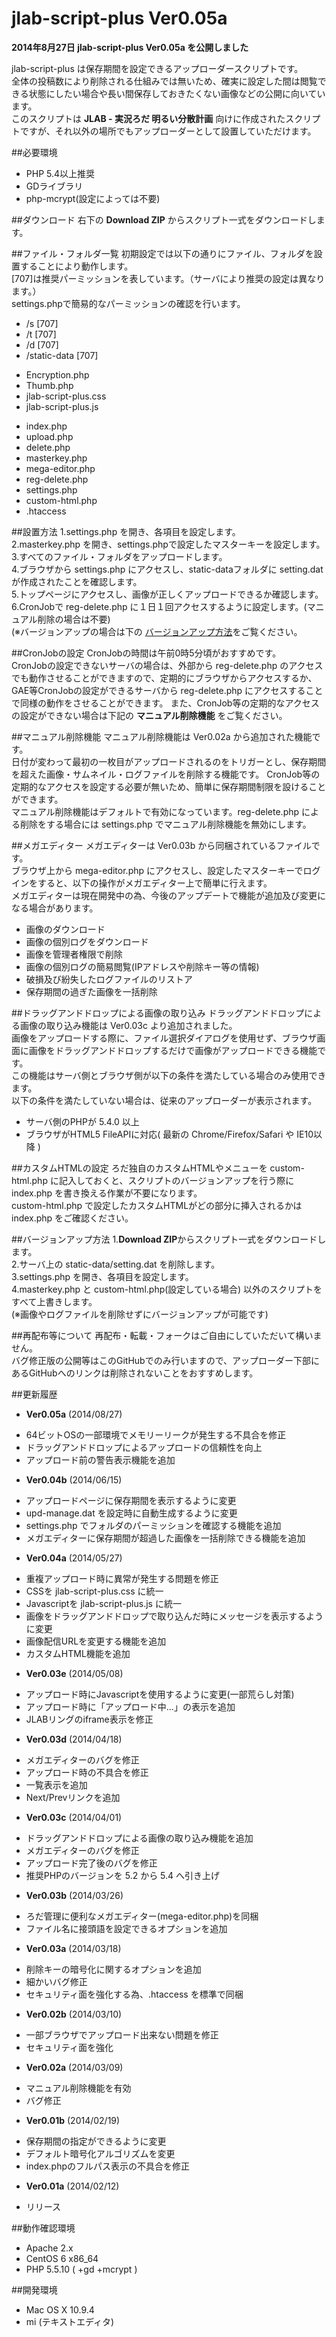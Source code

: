 jlab-script-plus Ver0.05a
================
  
**2014年8月27日 jlab-script-plus Ver0.05a を公開しました**  
  
jlab-script-plus は保存期間を設定できるアップローダースクリプトです。  
全体の投稿数により削除される仕組みでは無いため、確実に設定した間は閲覧できる状態にしたい場合や長い間保存しておきたくない画像などの公開に向いています。  
このスクリプトは **JLAB - 実況ろだ 明るい分散計画** 向けに作成されたスクリプトですが、それ以外の場所でもアップローダーとして設置していただけます。

##必要環境
* PHP 5.4以上推奨
* GDライブラリ
* php-mcrypt(設定によっては不要)

##ダウンロード
右下の **Download ZIP** からスクリプト一式をダウンロードします。

##ファイル・フォルダ一覧
初期設定では以下の通りにファイル、フォルダを設置することにより動作します。  
[707]は推奨パーミッションを表しています。（サーバにより推奨の設定は異なります。）  
settings.phpで簡易的なパーミッションの確認を行います。  

* /s [707]
* /t [707]
* /d [707]
* /static-data [707]
 - Encryption.php
 - Thumb.php
 - jlab-script-plus.css
 - jlab-script-plus.js
* index.php
* upload.php
* delete.php
* masterkey.php
* mega-editor.php
* reg-delete.php
* settings.php
* custom-html.php
* .htaccess

##設置方法
1.settings.php を開き、各項目を設定します。  
2.masterkey.php を開き、settings.phpで設定したマスターキーを設定します。  
3.すべてのファイル・フォルダをアップロードします。  
4.ブラウザから settings.php にアクセスし、static-dataフォルダに setting.dat が作成されたことを確認します。  
5.トップページにアクセスし、画像が正しくアップロードできるか確認します。  
6.CronJobで reg-delete.php に１日１回アクセスするように設定します。(マニュアル削除の場合は不要)  
(※バージョンアップの場合は下の [バージョンアップ方法](https://github.com/kouki-kuriyama/jlab-script-plus#%E3%83%90%E3%83%BC%E3%82%B8%E3%83%A7%E3%83%B3%E3%82%A2%E3%83%83%E3%83%97%E6%96%B9%E6%B3%95)をご覧ください。  

##CronJobの設定
CronJobの時間は午前0時5分頃がおすすめです。  
CronJobの設定できないサーバの場合は、外部から reg-delete.php のアクセスでも動作させることができますので、定期的にブラウザからアクセスするか、GAE等CronJobの設定ができるサーバから reg-delete.php にアクセスすることで同様の動作をさせることができます。
また、CronJob等の定期的なアクセスの設定ができない場合は下記の **マニュアル削除機能** をご覧ください。

##マニュアル削除機能
マニュアル削除機能は Ver0.02a から追加された機能です。  
日付が変わって最初の一枚目がアップロードされるのをトリガーとし、保存期間を超えた画像・サムネイル・ログファイルを削除する機能です。
CronJob等の定期的なアクセスを設定する必要が無いため、簡単に保存期間制限を設けることができます。  
マニュアル削除機能はデフォルトで有効になっています。reg-delete.php による削除をする場合には settings.php でマニュアル削除機能を無効にします。

##メガエディター
メガエディターは Ver0.03b から同梱されているファイルです。  
ブラウザ上から mega-editor.php にアクセスし、設定したマスターキーでログインをすると、以下の操作がメガエディター上で簡単に行えます。  
メガエディターは現在開発中の為、今後のアップデートで機能が追加及び変更になる場合があります。  

* 画像のダウンロード
* 画像の個別ログをダウンロード
* 画像を管理者権限で削除
* 画像の個別ログの簡易閲覧(IPアドレスや削除キー等の情報)
* 破損及び紛失したログファイルのリストア
* 保存期間の過ぎた画像を一括削除

##ドラッグアンドドロップによる画像の取り込み
ドラッグアンドドロップによる画像の取り込み機能は Ver0.03c より追加されました。  
画像をアップロードする際に、ファイル選択ダイアログを使用せず、ブラウザ画面に画像をドラッグアンドドロップするだけで画像がアップロードできる機能です。  
この機能はサーバ側とブラウザ側が以下の条件を満たしている場合のみ使用できます。  
以下の条件を満たしていない場合は、従来のアップローダーが表示されます。

* サーバ側のPHPが 5.4.0 以上
* ブラウザがHTML5 FileAPIに対応( 最新の Chrome/Firefox/Safari や IE10以降 )

##カスタムHTMLの設定
ろだ独自のカスタムHTMLやメニューを custom-html.php に記入しておくと、スクリプトのバージョンアップを行う際に index.php を書き換える作業が不要になります。  
custom-html.php で設定したカスタムHTMLがどの部分に挿入されるかは index.php をご確認ください。

##バージョンアップ方法
1.**Download ZIP**からスクリプト一式をダウンロードします。  
2.サーバ上の static-data/setting.dat を削除します。  
3.settings.php を開き、各項目を設定します。  
4.masterkey.php と custom-html.php(設定している場合) 以外のスクリプトをすべて上書きします。  
(※画像やログファイルを削除せずにバージョンアップが可能です)

##再配布等について
再配布・転載・フォークはご自由にしていただいて構いません。  
バグ修正版の公開等はこのGitHubでのみ行いますので、アップローダー下部にあるGitHubへのリンクは削除されないことをおすすめします。

##更新履歴
* **Ver0.05a** (2014/08/27)
 - 64ビットOSの一部環境でメモリーリークが発生する不具合を修正
 - ドラッグアンドドロップによるアップロードの信頼性を向上
 - アップロード前の警告表示機能を追加
* **Ver0.04b** (2014/06/15)
 - アップロードページに保存期間を表示するように変更
 - upd-manage.dat を設定時に自動生成するように変更
 - settings.php でフォルダのパーミッションを確認する機能を追加
 - メガエディターに保存期間が超過した画像を一括削除できる機能を追加
* **Ver0.04a** (2014/05/27)
 - 重複アップロード時に異常が発生する問題を修正
 - CSSを jlab-script-plus.css に統一
 - Javascriptを jlab-script-plus.js に統一
 - 画像をドラッグアンドドロップで取り込んだ時にメッセージを表示するように変更
 - 画像配信URLを変更する機能を追加
 - カスタムHTML機能を追加
* **Ver0.03e** (2014/05/08)
 - アップロード時にJavascriptを使用するように変更(一部荒らし対策)
 - アップロード時に「アップロード中...」の表示を追加
 - JLABリングのiframe表示を修正
* **Ver0.03d** (2014/04/18)
 - メガエディターのバグを修正
 - アップロード時の不具合を修正
 - 一覧表示を追加
 - Next/Prevリンクを追加
* **Ver0.03c** (2014/04/01)
 - ドラッグアンドドロップによる画像の取り込み機能を追加
 - メガエディターのバグを修正
 - アップロード完了後のバグを修正
 - 推奨PHPのバージョンを 5.2 から 5.4 へ引き上げ
* **Ver0.03b** (2014/03/26)
 - ろだ管理に便利なメガエディター(mega-editor.php)を同梱
 - ファイル名に接頭語を設定できるオプションを追加
* **Ver0.03a** (2014/03/18)
 - 削除キーの暗号化に関するオプションを追加
 - 細かいバグ修正
 - セキュリティ面を強化する為、.htaccess を標準で同梱
* **Ver0.02b** (2014/03/10)
 - 一部ブラウザでアップロード出来ない問題を修正
 - セキュリティ面を強化
* **Ver0.02a** (2014/03/09)
 - マニュアル削除機能を有効
 - バグ修正
* **Ver0.01b** (2014/02/19)
 - 保存期間の指定ができるように変更
 - デフォルト暗号化アルゴリズムを変更
 - index.phpのフルパス表示の不具合を修正
* **Ver0.01a** (2014/02/12)
 - リリース

##動作確認環境
* Apache 2.x
* CentOS 6 x86_64
* PHP 5.5.10 ( +gd +mcrypt )

##開発環境
* Mac OS X 10.9.4
* mi (テキストエディタ)